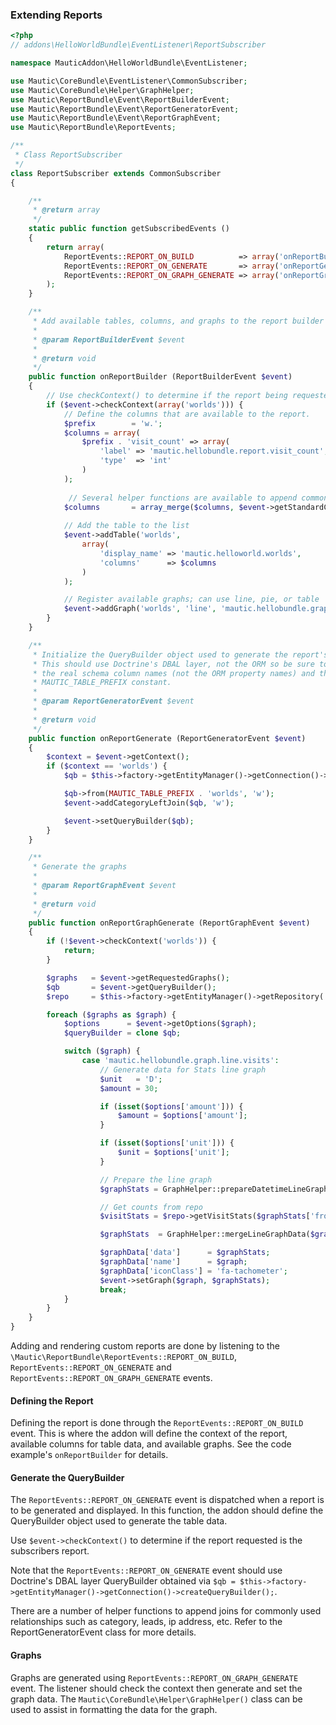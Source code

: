 ### Extending Reports

```php
<?php
// addons\HelloWorldBundle\EventListener\ReportSubscriber

namespace MauticAddon\HelloWorldBundle\EventListener;

use Mautic\CoreBundle\EventListener\CommonSubscriber;
use Mautic\CoreBundle\Helper\GraphHelper;
use Mautic\ReportBundle\Event\ReportBuilderEvent;
use Mautic\ReportBundle\Event\ReportGeneratorEvent;
use Mautic\ReportBundle\Event\ReportGraphEvent;
use Mautic\ReportBundle\ReportEvents;

/**
 * Class ReportSubscriber
 */
class ReportSubscriber extends CommonSubscriber
{

    /**
     * @return array
     */
    static public function getSubscribedEvents ()
    {
        return array(
            ReportEvents::REPORT_ON_BUILD          => array('onReportBuilder', 0),
            ReportEvents::REPORT_ON_GENERATE       => array('onReportGenerate', 0),
            ReportEvents::REPORT_ON_GRAPH_GENERATE => array('onReportGraphGenerate', 0)
        );
    }

    /**
     * Add available tables, columns, and graphs to the report builder lookup
     *
     * @param ReportBuilderEvent $event
     *
     * @return void
     */
    public function onReportBuilder (ReportBuilderEvent $event)
    {
        // Use checkContext() to determine if the report being requested is this report
        if ($event->checkContext(array('worlds'))) {
            // Define the columns that are available to the report.
            $prefix        = 'w.';
            $columns = array(
                $prefix . 'visit_count' => array(
                    'label' => 'mautic.hellobundle.report.visit_count',
                    'type'  => 'int'
                )
            );
            
             // Several helper functions are available to append common columns such as categories, publish state fields, lead, etc.  Refer to the ReportBuilderEvent class for more details.
            $columns       = array_merge($columns, $event->getStandardColumns($prefix), $event->getCategoryColumns());
            
            // Add the table to the list
            $event->addTable('worlds',
                array(
                    'display_name' => 'mautic.helloworld.worlds',
                    'columns'      => $columns
                )
            );

            // Register available graphs; can use line, pie, or table
            $event->addGraph('worlds', 'line', 'mautic.hellobundle.graph.line.visits');
        }
    }

    /**
     * Initialize the QueryBuilder object used to generate the report's data. 
     * This should use Doctrine's DBAL layer, not the ORM so be sure to use 
     * the real schema column names (not the ORM property names) and the
     * MAUTIC_TABLE_PREFIX constant.
     *
     * @param ReportGeneratorEvent $event
     *
     * @return void
     */
    public function onReportGenerate (ReportGeneratorEvent $event)
    {
        $context = $event->getContext();
        if ($context == 'worlds') {
            $qb = $this->factory->getEntityManager()->getConnection()->createQueryBuilder();

            $qb->from(MAUTIC_TABLE_PREFIX . 'worlds', 'w');
            $event->addCategoryLeftJoin($qb, 'w');

            $event->setQueryBuilder($qb);
        }
    }

    /**
     * Generate the graphs
     *
     * @param ReportGraphEvent $event
     *
     * @return void
     */
    public function onReportGraphGenerate (ReportGraphEvent $event)
    {
        if (!$event->checkContext('worlds')) {
            return;
        }

        $graphs   = $event->getRequestedGraphs();
        $qb       = $event->getQueryBuilder();
        $repo     = $this->factory->getEntityManager()->getRepository('HelloWorldBundle:World');

        foreach ($graphs as $graph) {
            $options      = $event->getOptions($graph);
            $queryBuilder = clone $qb;

            switch ($graph) {
                case 'mautic.hellobundle.graph.line.visits':
                    // Generate data for Stats line graph
                    $unit   = 'D';
                    $amount = 30;

                    if (isset($options['amount'])) {
                        $amount = $options['amount'];
                    }

                    if (isset($options['unit'])) {
                        $unit = $options['unit'];
                    }

                    // Prepare the line graph
                    $graphStats = GraphHelper::prepareDatetimeLineGraphData($amount, $unit, array('visits'));

                    // Get counts from repo
                    $visitStats = $repo->getVisitStats($graphStats['fromDate']);

                    $graphStats  = GraphHelper::mergeLineGraphData($graphStats, $visitStats, $unit,

                    $graphData['data']      = $graphStats;
                    $graphData['name']      = $graph;
                    $graphData['iconClass'] = 'fa-tachometer';
                    $event->setGraph($graph, $graphStats);
                    break;
            }
        }
    }
}
```

Adding and rendering custom reports are done by listening to the `\Mautic\ReportBundle\ReportEvents::REPORT_ON_BUILD`, `ReportEvents::REPORT_ON_GENERATE` and `ReportEvents::REPORT_ON_GRAPH_GENERATE` events.

#### Defining the Report

Defining the report is done through the `ReportEvents::REPORT_ON_BUILD` event. This is where the addon will define the context of the report, available columns for table data, and available graphs. See the code example's `onReportBuilder` for details.

#### Generate the QueryBuilder

The `ReportEvents::REPORT_ON_GENERATE` event is dispatched when a report is to be generated and displayed. In this function, the addon should define the QueryBuilder object used to generate the table data. 

Use `$event->checkContext()` to determine if the report requested is the subscribers report.

<aside class="notice">
Note that the <code>ReportEvents::REPORT_ON_GENERATE</code> event should use Doctrine's DBAL layer QueryBuilder obtained via <code>$qb = $this->factory->getEntityManager()->getConnection()->createQueryBuilder();</code>.
</aside>

There are a number of helper functions to append joins for commonly used relationships such as category, leads, ip address, etc.  Refer to the ReportGeneratorEvent class for more details.
   
#### Graphs

Graphs are generated using `ReportEvents::REPORT_ON_GRAPH_GENERATE` event. The listener should check the context then generate and set the graph data.  The `Mautic\CoreBundle\Helper\GraphHelper()` class can be used to assist in formatting the data for the graph.